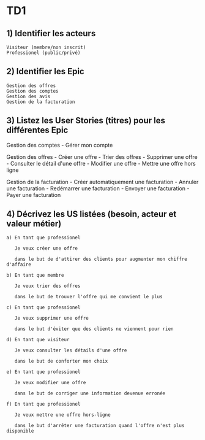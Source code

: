 # TD1

## 1) Identifier les acteurs

    Visiteur (membre/non inscrit)
    Professionel (public/privé)

## 2) Identifier les Epic

    Gestion des offres
    Gestion des comptes
    Gestion des avis
    Gestion de la facturation

## 3) Listez les User Stories (titres) pour les différentes Epic

   Gestion des comptes
      - Gérer mon compte

   Gestion des offres
      - Créer une offre
      - Trier des offres
      - Supprimer une offre
      - Consulter le détail d'une offre
      - Modifier une offre
      - Mettre une offre hors ligne

   Gestion de la facturation
      - Créer automatiquement une facturation
      - Annuler une facturation
      - Redémarrer une facturation
      - Envoyer une facturation
      - Payer une facturation

## 4) Décrivez les US listées (besoin, acteur et valeur métier)

    a) En tant que professionel

       Je veux créer une offre

       dans le but de d'attirer des clients pour augmenter mon chiffre d'affaire

    b) En tant que membre

       Je veux trier des offres

       dans le but de trouver l'offre qui me convient le plus

    c) En tant que professionel

       Je veux supprimer une offre

       dans le but d'éviter que des clients ne viennent pour rien

    d) En tant que visiteur

       Je veux consulter les détails d'une offre

       dans le but de conforter mon choix

    e) En tant que professionel

       Je veux modifier une offre

       dans le but de corriger une information devenue erronée

    f) En tant que professionel

       Je veux mettre une offre hors-ligne

       dans le but d'arrêter une facturation quand l'offre n'est plus disponible
